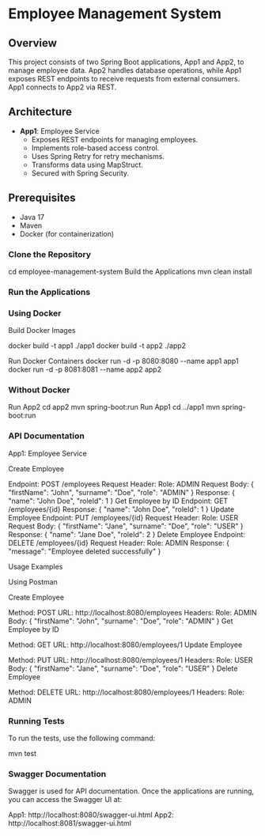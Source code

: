 # Employee Management System

## Overview

This project consists of two Spring Boot applications, App1 and App2, to manage employee data. App2 handles database operations, while App1 exposes REST endpoints to receive requests from external consumers. App1 connects to App2 via REST.

## Architecture

- **App1**: Employee Service
    - Exposes REST endpoints for managing employees.
    - Implements role-based access control.
    - Uses Spring Retry for retry mechanisms.
    - Transforms data using MapStruct.
    - Secured with Spring Security.

## Prerequisites

- Java 17
- Maven
- Docker (for containerization)


### Clone the Repository

cd employee-management-system
Build the Applications
mvn clean install

### Run the Applications

### Using Docker

Build Docker Images

docker build -t app1 ./app1
docker build -t app2 ./app2

Run Docker Containers
docker run -d -p 8080:8080 --name app1 app1
docker run -d -p 8081:8081 --name app2 app2

### Without Docker

Run App2
cd app2
mvn spring-boot:run
Run App1
cd ../app1
mvn spring-boot:run


### API Documentation

App1: Employee Service

Create Employee

Endpoint: POST /employees
Request Header: Role: ADMIN
Request Body:
{
  "firstName": "John",
  "surname": "Doe",
  "role": "ADMIN"
}
Response:
{
  "name": "John Doe",
  "roleId": 1
}
Get Employee by ID
Endpoint: GET /employees/{id}
Response:
{
  "name": "John Doe",
  "roleId": 1
}
Update Employee
Endpoint: PUT /employees/{id}
Request Header: Role: USER
Request Body:
{
  "firstName": "Jane",
  "surname": "Doe",
  "role": "USER"
}
Response:
{
  "name": "Jane Doe",
  "roleId": 2
}
Delete Employee
Endpoint: DELETE /employees/{id}
Request Header: Role: ADMIN
Response:
{
  "message": "Employee deleted successfully"
}


Usage Examples

Using Postman

Create Employee

Method: POST
URL: http://localhost:8080/employees
Headers: Role: ADMIN
Body:
{
  "firstName": "John",
  "surname": "Doe",
  "role": "ADMIN"
}
Get Employee by ID

Method: GET
URL: http://localhost:8080/employees/1
Update Employee

Method: PUT
URL: http://localhost:8080/employees/1
Headers: Role: USER
Body:
{
  "firstName": "Jane",
  "surname": "Doe",
  "role": "USER"
}
Delete Employee

Method: DELETE
URL: http://localhost:8080/employees/1
Headers: Role: ADMIN

### Running Tests

To run the tests, use the following command:

mvn test

### Swagger Documentation

Swagger is used for API documentation. Once the applications are running, you can access the Swagger UI at:

App1: http://localhost:8080/swagger-ui.html
App2: http://localhost:8081/swagger-ui.html